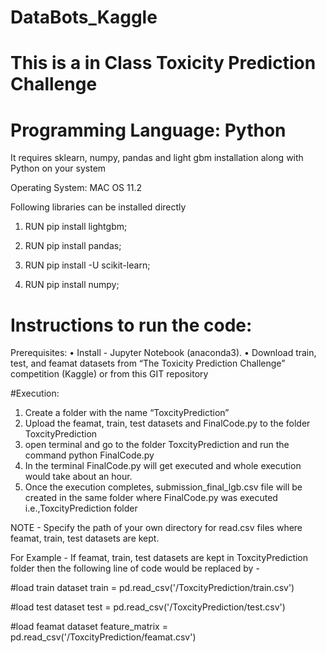 # DataBots_Kaggle
# This is a in Class Toxicity Prediction Challenge 
# Programming Language: Python

 It requires sklearn, numpy, pandas and light gbm installation along with Python on your system
 
 Operating System: MAC OS 11.2

 Following libraries can be installed directly 
 
1) RUN pip install lightgbm;

2) RUN pip install pandas;

3) RUN pip install -U scikit-learn;

4) RUN pip install numpy;

# Instructions to run the code:

Prerequisites:
• Install - Jupyter Notebook (anaconda3).
• Download train, test, and feamat datasets from “The Toxicity Prediction Challenge”
competition (Kaggle) or from this GIT repository

#Execution:


1. Create a folder with the name “ToxcityPrediction” 
2. Upload the feamat, train, test datasets and FinalCode.py to the folder ToxcityPrediction 
3. open terminal and go to the folder ToxcityPrediction and run the command python FinalCode.py
4. In the terminal FinalCode.py will get executed and whole execution would take about an hour.
5. Once the execution completes, submission_final_lgb.csv file will be created in the same folder where FinalCode.py was executed i.e.,ToxcityPrediction folder


NOTE - Specify the path of your own directory for read.csv files where feamat, train, test datasets are kept.

For Example - If feamat, train, test datasets are kept in ToxcityPrediction folder then the following line of code would be replaced by - 

#load train dataset
train = pd.read_csv('/ToxcityPrediction/train.csv')   

#load test dataset
test = pd.read_csv('/ToxcityPrediction/test.csv') 

#load feamat dataset 
feature_matrix = pd.read_csv('/ToxcityPrediction/feamat.csv')  





